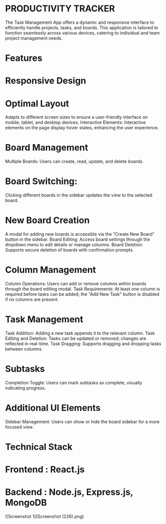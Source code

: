 # PRODUCTIVITY TRACKER
The Task Management App offers a dynamic and responsive interface to efficiently handle projects, tasks, and boards. This application is tailored to function seamlessly across various devices, catering to individual and team project management needs.

# Features
# Responsive Design
# Optimal Layout
Adapts to different screen sizes to ensure a user-friendly interface on mobile, tablet, and desktop devices.
Interactive Elements: Interactive elements on the page display hover states, enhancing the user experience.
# Board Management
Multiple Boards: Users can create, read, update, and delete boards.
# Board Switching:
Clicking different boards in the sidebar updates the view to the selected board.
# New Board Creation
A modal for adding new boards is accessible via the "Create New Board" button in the sidebar.
Board Editing: Access board settings through the dropdown menu to edit details or manage columns.
Board Deletion: Supports secure deletion of boards with confirmation prompts.
# Column Management
Column Operations: Users can add or remove columns within boards through the board editing modal.
Task Requirements: At least one column is required before tasks can be added; the "Add New Task" button is disabled if no columns are present.
# Task Management
Task Addition: Adding a new task appends it to the relevant column.
Task Editing and Deletion: Tasks can be updated or removed; changes are reflected in real-time.
Task Dragging: Supports dragging and dropping tasks between columns.
# Subtasks
Completion Toggle: Users can mark subtasks as complete, visually indicating progress.

# Additional UI Elements
Sidebar Management: Users can show or hide the board sidebar for a more focused view.

# Technical Stack
# Frontend : React.js
# Backend :  Node.js, Express.js, MongoDB



![Screenshot 1](Screenshot (226).png)

